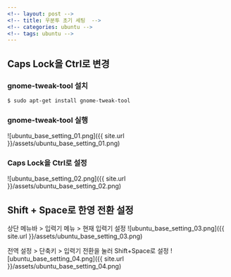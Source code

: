 ```yaml
---
<!-- layout: post -->
<!-- title: 우분투 초기 세팅  -->
<!-- categories: ubuntu -->
<!-- tags: ubuntu -->
---
```


## Caps Lock을 Ctrl로 변경 

### gnome-tweak-tool 설치 
```bash
$ sudo apt-get install gnome-tweak-tool
```

### gnome-tweak-tool 실행
![ubuntu_base_setting_01.png]({{ site.url }}/assets/ubuntu_base_setting_01.png)

### Caps Lock을 Ctrl로 설정 
![ubuntu_base_setting_02.png]({{ site.url }}/assets/ubuntu_base_setting_02.png)

## Shift + Space로 한영 전환 설정
상단 메뉴바 > 입력기 메뉴 > 현재 입력기 설정
![ubuntu_base_setting_03.png]({{ site.url }}/assets/ubuntu_base_setting_03.png)

전역 설정 > 단축키 > 입력기 전환을 눌러 Shift+Space로 설정
![ubuntu_base_setting_04.png]({{ site.url }}/assets/ubuntu_base_setting_04.png)
